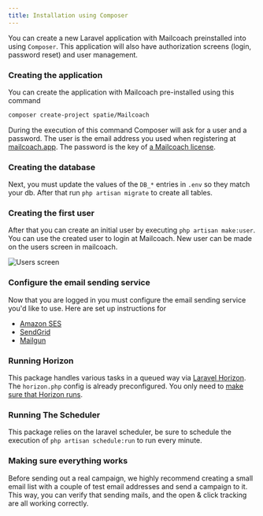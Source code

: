 ```yaml
---
title: Installation using Composer
---
```


You can create a new Laravel application with Mailcoach preinstalled into using `Composer`. This application will also have authorization screens (login, password reset) and user management.

### Creating the application

You can create the application with Mailcoach pre-installed using this command

```bash
composer create-project spatie/Mailcoach
```

During the execution of this command Composer will ask for a user and a password. The user is the email address you used when registering at [mailcoach.app](https://mailcoach.app). The password is the key of [a Mailcoach license](/docs/v3/app/general/getting-a-license).

### Creating the database

Next, you must update the values of the `DB_*` entries in `.env` so they match your db. After that run `php artisan migrate` to create all tables.

### Creating the first user

After that you can create an initial user by executing `php artisan make:user`. You can use the created user to login at Mailcoach. New user can be made on the users screen in mailcoach.

![Users screen](https://mailcoach.app/images/docs/v3/app/getting-started/users.png)

### Configure the email sending service

Now that you are logged in you must configure the email sending service you'd like to use. Here are set up instructions for

- [Amazon SES](/docs/v3/app/mail-configuration/amazon-ses)
- [SendGrid](/docs/v3/app/mail-configuration/sendgrid)
- [Mailgun](/docs/v3/app/mail-configuration/mailgun)

### Running Horizon

This package handles various tasks in a queued way via [Laravel Horizon](https://laravel.com/docs/7.x/horizon). The `horizon.php` config is already preconfigured. You only need to [make sure that Horizon runs](https://laravel.com/docs/7.x/horizon#running-horizon).

### Running The Scheduler

This package relies on the laravel scheduler, be sure to schedule the execution of `php artisan schedule:run` to run every minute.

### Making sure everything works

Before sending out a real campaign, we highly recommend creating a small email list with a couple of test email addresses and send a campaign to it. This way, you can verify that sending mails, and the open & click tracking are all working correctly.
